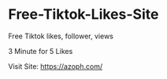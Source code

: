 # Free-Tiktok-Likes-Site
Free Tiktok likes, follower, views

3 Minute for 5 Likes

Visit Site:
https://azoph.com/
